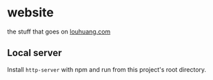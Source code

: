 website
=======

the stuff that goes on [louhuang.com](http://louhuang.com/)

## Local server

Install `http-server` with npm and run from this project's root directory.
